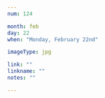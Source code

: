 ```yaml
---
num: 124

month: feb
day: 22
when: "Monday, February 22nd"

imageType: jpg

link: ""
linkname: ""
notes: ""

---
```


